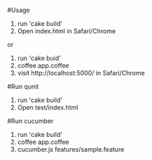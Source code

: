 #Usage

1. run 'cake build'
2. Open index.html in Safari/Chrome

or 

1. run 'cake buid'
2. coffee app.coffee
3. visit http://localhost:5000/ in Safari/Chrome

#Run qunit

1. run 'cake build'
2. Open test/index.html

#Run cucumber

1. run 'cake build'
2. coffee app.coffee
3. cucumber.js features/sample.feature

